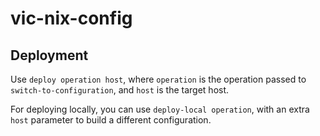 # vic-nix-config

## Deployment

Use `deploy operation host`, where `operation` is the operation passed to `switch-to-configuration`, and `host` is the target host.

For deploying locally, you can use `deploy-local operation`, with an extra `host` parameter to build a different configuration.
